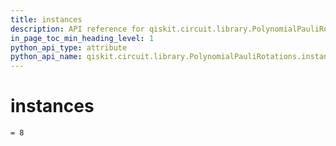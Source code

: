 ```yaml
---
title: instances
description: API reference for qiskit.circuit.library.PolynomialPauliRotations.instances
in_page_toc_min_heading_level: 1
python_api_type: attribute
python_api_name: qiskit.circuit.library.PolynomialPauliRotations.instances
---
```


# instances

<span id="qiskit.circuit.library.PolynomialPauliRotations.instances" />

`= 8`


